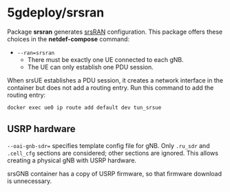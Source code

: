 # 5gdeploy/srsran

Package **srsran** generates [srsRAN](https://docs.srsran.com/projects/project/en/latest/tutorials/source/srsUE/source/index.html) configuration.
This package offers these choices in the **netdef-compose** command:

* `--ran=srsran`
  * There must be exactly one UE connected to each gNB.
  * The UE can only establish one PDU session.

When srsUE establishes a PDU session, it creates a network interface in the container but does not add a routing entry.
Run this command to add the routing entry:

```bash
docker exec ue0 ip route add default dev tun_srsue
```

## USRP hardware

`--oai-gnb-sdr=` specifies template config file for gNB.
Only `.ru_sdr` and `.cell_cfg` sections are considered; other sections are ignored.
This allows creating a physical gNB with USRP hardware.

srsGNB container has a copy of USRP firmware, so that firmware download is unnecessary.
